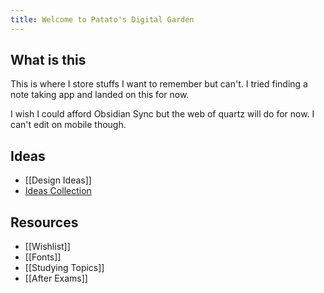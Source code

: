 ```yaml
---
title: Welcome to Patato's Digital Garden
---
```

## What is this
This is where I store stuffs I want to remember but can't. I tried finding a note taking app and landed on this for now.

I wish I could afford Obsidian Sync but the web of quartz will do for now. I can't edit on mobile though.

## Ideas
- [[Design Ideas]]
- [Ideas Collection](/ideas/)
## Resources
- [[Wishlist]]
- [[Fonts]]
- [[Studying Topics]]
- [[After Exams]]